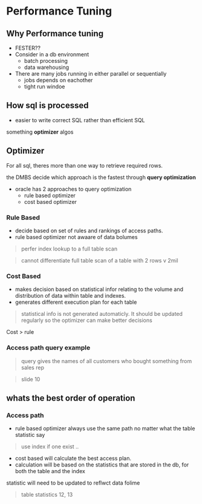 # Performance Tuning

## Why Performance tuning

- FESTER??
- Consider in a db environment
  - batch processing
  - data warehousing
- There are many jobs running in either parallel or sequentially
  - jobs depends on eachother
  - tight run windoe

## How sql is processed

- easier to write correct SQL rather than efficient SQL

something **optimizer**  algos

## Optimizer

For all sql, theres more than one way to retrieve required rows.

the DMBS decide which approach is the fastest through **query optimization**

- oracle has 2 approaches to query optimization
  - rule based optimizer
  - cost based optimizer

### Rule Based

- decide based on set of rules and rankings of access paths.
- rule based optimizer not awaare of data bolumes

> perfer index lookup to a full table scan

> cannot differentiate full table scan of a table with 2 rows v 2mil

### Cost Based

- makes decision based on statistical infor relating to the volume and distribution of data within table and indexes.
- generates different execution plan for each table

> statistical info is not generated automaticly. It should be updated regularly so the optimizer can make better decisions

Cost > rule


### Access path query example

> query gives the names of all customers who bought something from sales rep

> slide 10

whats the best order of operation
---

### Access path

- rule based optimizer always use the same path no matter what the table statistic say

> use index if one exist ..

- cost based will calculate the best access plan.
- calculation will be based on the statistics that are stored in the db, for both the table and the index

statistic will need to be updated to reflwct data folime

> table statistics 12, 13

